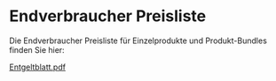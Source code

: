 # Endverbraucher Preisliste

Die Endverbraucher Preisliste für Einzelprodukte und Produkt-Bundles finden Sie hier:

 [Entgeltblatt.pdf](media/Entgeltblatt.pdf)

